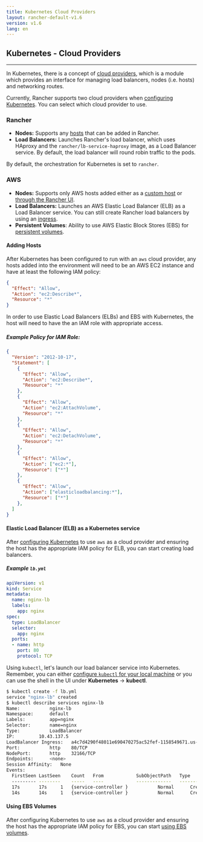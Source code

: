 ```yaml
---
title: Kubernetes Cloud Providers
layout: rancher-default-v1.6
version: v1.6
lang: en
---
```


## Kubernetes - Cloud Providers
---

In Kubernetes, there is a concept of [cloud providers](https://kubernetes.io/docs/getting-started-guides/scratch/#cloud-provider), which is a module which provides an interface for managing load balancers, nodes (i.e. hosts) and networking routes.

Currently, Rancher supports two cloud providers when [configuring Kubernetes]({{site.baseurl}}/rancher/{{page.version}}/{{page.lang}}/kubernetes/#configuring-kubernetes). You can select which cloud provider to use.

### Rancher

  * **Nodes:** Supports any [hosts]({{site.baseurl}}/rancher/{{page.version}}/{{page.lang}}/hosts/) that can be added in Rancher.
  * **Load Balancers:** Launches Rancher's load balancer, which uses HAproxy and the `rancher/lb-service-haproxy` image, as a Load Balancer service. By default, the load balancer will round robin traffic to the pods.

By default, the orchestration for Kubernetes is set to `rancher`.

### AWS

  * **Nodes:** Supports only AWS hosts added either as a [custom host]({{site.baseurl}}/rancher/{{page.version}}/{{page.lang}}/hosts/custom/) or [through the Rancher UI]({{site.baseurl}}/rancher/{{page.version}}/{{page.lang}}/hosts/amazon/).
  * **Load Balancers:** Launches an AWS Elastic Load Balancer (ELB) as a Load Balancer service. You can still create Rancher load balancers by using an [ingress]({{site.baseurl}}/rancher/{{page.version}}/{{page.lang}}/kubernetes/ingress/).
  * **Persistent Volumes**: Ability to use AWS Elastic Block Stores (EBS) for [persistent volumes]({{site.baseurl}}/rancher/{{page.version}}/{{page.lang}}/kubernetes/storage/).

#### Adding Hosts

After Kubernetes has been configured to run with an `aws` cloud provider, any hosts added into the environment will need to be an AWS EC2 instance and have at least the following IAM policy:

```json
{
  "Effect": "Allow",
  "Action": "ec2:Describe*",
  "Resource": "*"
}
```

In order to use Elastic Load Balancers (ELBs) and EBS with Kubernetes, the host will need to have the an IAM role with appropriate access.

##### Example Policy for IAM Role:

```json
{
  "Version": "2012-10-17",
  "Statement": [
    {
      "Effect": "Allow",
      "Action": "ec2:Describe*",
      "Resource": "*"
    },
    {
      "Effect": "Allow",
      "Action": "ec2:AttachVolume",
      "Resource": "*"
    },
    {
      "Effect": "Allow",
      "Action": "ec2:DetachVolume",
      "Resource": "*"
    },
    {
      "Effect": "Allow",
      "Action": ["ec2:*"],
      "Resource": ["*"]
    },
    {
      "Effect": "Allow",
      "Action": ["elasticloadbalancing:*"],
      "Resource": ["*"]
    },
  ]
}
```

#### Elastic Load Balancer (ELB) as a Kubernetes service

After [configuring Kubernetes]({{site.baseurl}}/rancher/{{page.version}}/{{page.lang}}/kubernetes/#configuring-kubernetes) to use `aws` as a cloud provider and ensuring the host has the appropriate IAM policy for ELB, you can start creating load balancers.  

##### Example `lb.yml`

```yaml
apiVersion: v1
kind: Service
metadata:
  name: nginx-lb
  labels:
    app: nginx
spec:
  type: LoadBalancer
  selector:
    app: nginx
  ports:
  - name: http
    port: 80
    protocol: TCP
```

Using `kubectl`, let's launch our load balancer service into Kubernetes. Remember, you can either [configure `kubectl` for your local machine]({{site.baseurl}}/rancher/{{page.version}}/{{page.lang}}/kubernetes/#kubectl) or you can use the shell in the UI under **Kubernetes** -> **kubectl**.

```bash
$ kubectl create -f lb.yml
service "nginx-lb" created
$ kubectl describe services nginx-lb
Name:			nginx-lb
Namespace:		default
Labels:			app=nginx
Selector:		name=nginx
Type:			LoadBalancer
IP:			10.43.137.5
LoadBalancer Ingress:	a4c7d4290f48011e690470275ac52fef-1158549671.us-west-2.elb.amazonaws.com
Port:			http	80/TCP
NodePort:		http	32166/TCP
Endpoints:		<none>
Session Affinity:	None
Events:
  FirstSeen	LastSeen	Count	From			SubObjectPath	Type		Reason			Message
  ---------	--------	-----	----			-------------	--------	------			-------
  17s		17s		1	{service-controller }			Normal		CreatingLoadBalancer	Creating load balancer
  14s		14s		1	{service-controller }			Normal		CreatedLoadBalancer	Created load balancer
```

#### Using EBS Volumes

After configuring Kubernetes to use `aws` as a cloud provider and ensuring the host has the appropriate IAM policy for EBS, you can start [using EBS volumes]({{site.baseurl}}/rancher/{{page.version}}/{{page.lang}}/kubernetes/storage/#persistent-volumes---ebs).
